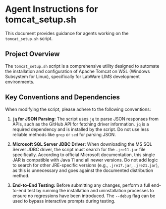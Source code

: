 # Agent Instructions for tomcat_setup.sh

This document provides guidance for agents working on the `tomcat_setup.sh` script.

## Project Overview

The `tomcat_setup.sh` script is a comprehensive utility designed to automate the installation and configuration of Apache Tomcat on WSL (Windows Subsystem for Linux), specifically for LabWare LIMS development environments.

## Key Conventions and Dependencies

When modifying the script, please adhere to the following conventions:

1.  **`jq` for JSON Parsing:** The script uses `jq` to parse JSON responses from APIs, such as the GitHub API for fetching driver information. `jq` is a required dependency and is installed by the script. Do not use less reliable methods like `grep` or `sed` for parsing JSON.

2.  **Microsoft SQL Server JDBC Driver:** When downloading the MS SQL Server JDBC driver, the script must search for the `.jre11.jar` file specifically. According to official Microsoft documentation, this single JAR is compatible with Java 11 and all newer versions. Do not add logic to search for other JRE-specific versions (e.g., `.jre17.jar`, `.jre21.jar`), as this is unnecessary and goes against the documented distribution method.

3.  **End-to-End Testing:** Before submitting any changes, perform a full end-to-end test by running the installation and uninstallation processes to ensure no regressions have been introduced. The `--debug` flag can be used to bypass interactive prompts during testing.